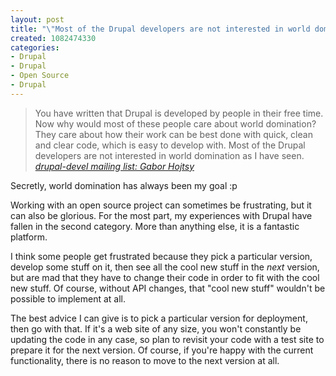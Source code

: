 ```yaml
--- 
layout: post
title: "\"Most of the Drupal developers are not interested in world domination\""
created: 1082474330
categories: 
- Drupal
- Drupal
- Open Source
- Drupal
---
```

<blockquote>
You have written that Drupal is developed by people in their free time. Now why would most of these people care about world domination? They care about how their work can be best done with quick, clean and clear code, which is easy to develop with. Most of the Drupal developers are not interested in world domination as I have seen.
<cite><a href="http://lists.drupal.org/archives/drupal-devel/2004-04/msg00387.html">drupal-devel mailing list: Gabor Hojtsy</a></cite>
</blockquote>

<p>Secretly, world domination has always been my goal :p</p>

<p>Working with an open source project can sometimes be frustrating, but it can also be glorious. For the most part, my experiences with Drupal have fallen in the second category. More than anything else, it is a fantastic platform.</p>
<!--break-->
<p>I think some people get frustrated because they pick a particular version, develop some stuff on it, then see all the cool new stuff in the <em>next</em> version, but are mad that they have to change their code in order to fit with the cool new stuff. Of course, without API changes, that "cool new stuff" wouldn't be possible to implement at all.</p>

<p>The best advice I can give is to pick a particular version for deployment, then go with that. If it's a web site of any size, you won't constantly be updating the code in any case, so plan to revisit your code with a test site to prepare it for the next version. Of course, if you're happy with the current functionality, there is no reason to move to the next version at all.</p>
